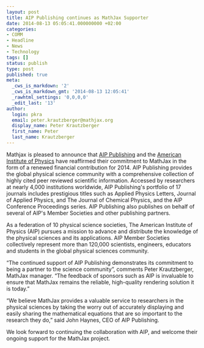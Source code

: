 ```yaml
---
layout: post
title: AIP Publishing continues as MathJax Supporter
date: 2014-08-13 05:05:41.000000000 +02:00
categories:
- COMM
- Headline
- News
- Technology
tags: []
status: publish
type: post
published: true
meta:
  _cws_is_markdown: '2'
  _cws_is_markdown_gmt: '2014-08-13 12:05:41'
  _rawhtml_settings: '0,0,0,0'
  _edit_last: '13'
author:
  login: pkra
  email: peter.krautzberger@mathjax.org
  display_name: Peter Krautzberger
  first_name: Peter
  last_name: Krautzberger
---
```


Mathjax is pleased to announce that [AIP Publishing](https://publishing.aip.org) and the [American Institute of Physics](https://aip.org) have reaffirmed their commitment to MathJax in the form of a renewed financial contribution for 2014.  AIP Publishing provides the global physical science community with a comprehensive collection of highly cited peer reviewed scientific information. Accessed by researchers at nearly 4,000 institutions worldwide, AIP Publishing's portfolio of 17 journals includes prestigious titles such as Applied Physics Letters, Journal of Applied Physics, and The Journal of Chemical Physics, and the AIP Conference Proceedings series. AIP Publishing also publishes on behalf of several of AIP's Member Societies and other publishing partners.

As a federation of 10 physical science societies, The American Institute of Physics (AIP) pursues a mission to advance and distribute the knowledge of the physical sciences and its applications. AIP Member Societies collectively represent more than 120,000 scientists, engineers, educators and students in the global physical sciences community.

“The continued support of AIP Publishing demonstrates its commitment to being a partner to the science community”, comments Peter Krautzberger, MathJax manager. “The feedback of sponsors such as AIP is invaluable to ensure that MathJax remains the reliable, high-quality rendering solution it is today.”

“We believe MathJax provides a valuable service to researchers in the physical sciences by taking the worry out of accurately displaying and easily sharing the mathematical equations that are so important to the research they do,” said John Haynes, CEO of AIP Publishing.

We look forward to continuing the collaboration with AIP, and welcome their ongoing support for the MathJax project.